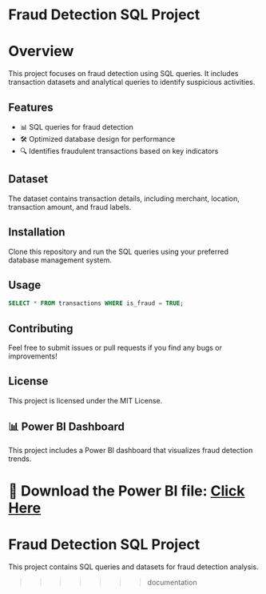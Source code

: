 # Fraud Detection SQL Project

# Overview
This project focuses on fraud detection using SQL queries. It includes transaction datasets and analytical queries to identify suspicious activities.

## Features
- 📊 SQL queries for fraud detection
- 🛠️ Optimized database design for performance
- 🔍 Identifies fraudulent transactions based on key indicators

## Dataset
The dataset contains transaction details, including merchant, location, transaction amount, and fraud labels.

## Installation
Clone this repository and run the SQL queries using your preferred database management system.

## Usage
```sql
SELECT * FROM transactions WHERE is_fraud = TRUE;
```

## Contributing
Feel free to submit issues or pull requests if you find any bugs or improvements!

## License
This project is licensed under the MIT License.
## 📊 Power BI Dashboard
This project includes a Power BI dashboard that visualizes fraud detection trends.

**🔗 Download the Power BI file:** [Click Here](https://drive.google.com/file/d/1D3KMqZ9m3F4t6lgv8imLFgoaAnGXAaDo/view?usp=sharing)
=======
# Fraud Detection SQL Project
This project contains SQL queries and datasets for fraud detection analysis.
>>>>>>> documentation
